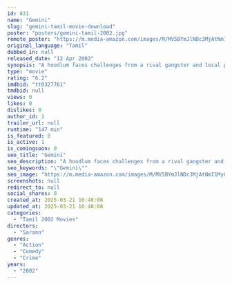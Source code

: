 ```yaml
---
id: 831
name: "Gemini"
slug: "gemini-tamil-movie-download"
poster: "posters/gemini-tamil-2002.jpg"
remote_poster: "https://m.media-amazon.com/images/M/MV5BYmJlNDc3MjAtNmI1My00MGEzLTllZDktMTA0NDEzYzY4ZTQ3XkEyXkFqcGdeQXVyMTY1MzAyNjU4._V1_SX300.jpg"
original_language: "Tamil"
dubbed_in: null
released_date: "12 Apr 2002"
synopsis: "A hoodlum faces challenges from a rival gangster and local police after falling in love and deciding to go straight."
type: "movie"
rating: "6.2"
imdbid: "tt0327761"
tmdbid: null
views: 0
likes: 0
dislikes: 0
author_id: 1
trailer_url: null
runtime: "147 min"
is_featured: 0
is_active: 1
is_comingsoon: 0
seo_title: "Gemini"
seo_description: "A hoodlum faces challenges from a rival gangster and local police after falling in love and deciding to go straight."
seo_keywords: "\"Gemini\""
seo_image: "https://m.media-amazon.com/images/M/MV5BYmJlNDc3MjAtNmI1My00MGEzLTllZDktMTA0NDEzYzY4ZTQ3XkEyXkFqcGdeQXVyMTY1MzAyNjU4._V1_SX300.jpg"
screenshots: null
redirect_to: null
social_shares: 0
created_at: 2025-03-21 16:48:08
updated_at: 2025-03-21 16:48:08
categories:
  - "Tamil 2002 Movies"
directors:
  - "Sarann"
genres:
  - "Action"
  - "Comedy"
  - "Crime"
years:
  - "2002"
---
```

